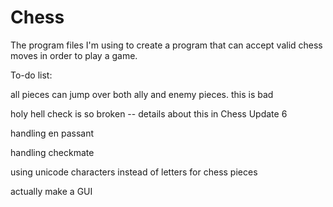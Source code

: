 # Chess
The program files I'm using to create a program that can accept valid chess moves in order to play a game.

To-do list:

all pieces can jump over both ally and enemy pieces. this is bad

holy hell check is so broken -- details about this in Chess Update 6

handling en passant

handling checkmate

using unicode characters instead of letters for chess pieces

actually make a GUI
